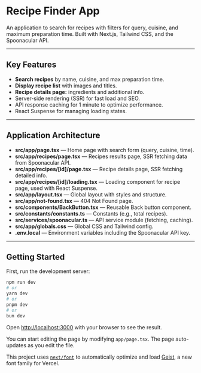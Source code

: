 # Recipe Finder App

An application to search for recipes with filters for query, cuisine, and maximum preparation time. Built with Next.js, Tailwind CSS, and the Spoonacular API.

---

## Key Features

- **Search recipes** by name, cuisine, and max preparation time.
- **Display recipe list** with images and titles.
- **Recipe details page:** ingredients and additional info.
- Server-side rendering (SSR) for fast load and SEO.
- API response caching for 1 minute to optimize performance.
- React Suspense for managing loading states.

---

## Application Architecture

- **src/app/page.tsx** — Home page with search form (query, cuisine, time).
- **src/app/recipes/page.tsx** — Recipes results page, SSR fetching data from Spoonacular API.
- **src/app/recipes/[id]/page.tsx** — Recipe details page, SSR fetching detailed info.
- **src/app/recipes/[id]/loading.tsx** — Loading component for recipe page, used with React Suspense.
- **src/app/layout.tsx** — Global layout with styles and structure.
- **src/app/not-found.tsx** — 404 Not Found page.
- **src/components/BackButton.tsx** — Reusable Back button component.
- **src/constants/constants.ts** — Constants (e.g., total recipes).
- **src/services/spoonacular.ts** — API service module (fetching, caching).
- **src/app/globals.css** — Global CSS and Tailwind config.
- **.env.local** — Environment variables including the Spoonacular API key.

---
## Getting Started

First, run the development server:

```bash
npm run dev
# or
yarn dev
# or
pnpm dev
# or
bun dev
```

Open [http://localhost:3000](http://localhost:3000) with your browser to see the result.

You can start editing the page by modifying `app/page.tsx`. The page auto-updates as you edit the file.

This project uses [`next/font`](https://nextjs.org/docs/app/building-your-application/optimizing/fonts) to automatically optimize and load [Geist](https://vercel.com/font), a new font family for Vercel.
